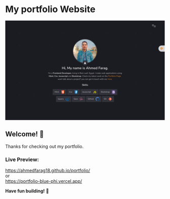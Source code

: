 <!--## Contact Form Data Link https://docs.google.com/spreadsheets/d/1z4GuxWC0LWpEKml5BLOS-XYXLtzEE33HIb4b_2MIuaw/edit#gid=0*-->
# My portfolio Website

![Design preview for the Portfolio Website](./screenshot/main.png)

## Welcome! 👋

Thanks for checking out my portfolio.

### Live Preview:
https://ahmedfarag18.github.io/portfolio/
<br>
or
<br>
https://portfolio-blue-phi.vercel.app/


**Have fun building!** 🚀
